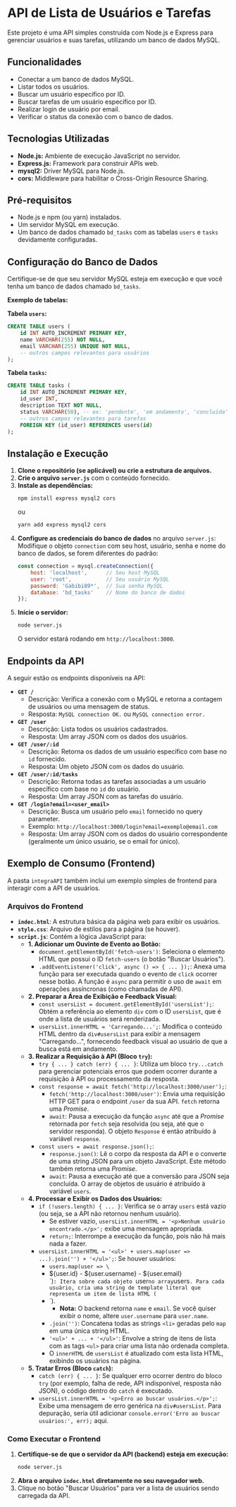 # API de Lista de Usuários e Tarefas

Este projeto é uma API simples construída com Node.js e Express para gerenciar usuários e suas tarefas, utilizando um banco de dados MySQL.

## Funcionalidades

- Conectar a um banco de dados MySQL.
- Listar todos os usuários.
- Buscar um usuário específico por ID.
- Buscar tarefas de um usuário específico por ID.
- Realizar login de usuário por email.
- Verificar o status da conexão com o banco de dados.

## Tecnologias Utilizadas

- **Node.js:** Ambiente de execução JavaScript no servidor.
- **Express.js:** Framework para construir APIs web.
- **mysql2:** Driver MySQL para Node.js.
- **cors:** Middleware para habilitar o Cross-Origin Resource Sharing.

## Pré-requisitos

- Node.js e npm (ou yarn) instalados.
- Um servidor MySQL em execução.
- Um banco de dados chamado `bd_tasks` com as tabelas `users` e `tasks` devidamente configuradas.

## Configuração do Banco de Dados

Certifique-se de que seu servidor MySQL esteja em execução e que você tenha um banco de dados chamado `bd_tasks`.

**Exemplo de tabelas:**

**Tabela `users`:**
```sql
CREATE TABLE users (
    id INT AUTO_INCREMENT PRIMARY KEY,
    name VARCHAR(255) NOT NULL,
    email VARCHAR(255) UNIQUE NOT NULL,
    -- outros campos relevantes para usuários
);
```

**Tabela `tasks`:**
```sql
CREATE TABLE tasks (
    id INT AUTO_INCREMENT PRIMARY KEY,
    id_user INT,
    description TEXT NOT NULL,
    status VARCHAR(50), -- ex: 'pendente', 'em andamento', 'concluída'
    -- outros campos relevantes para tarefas
    FOREIGN KEY (id_user) REFERENCES users(id)
);
```

## Instalação e Execução

1.  **Clone o repositório (se aplicável) ou crie a estrutura de arquivos.**
2.  **Crie o arquivo `server.js`** com o conteúdo fornecido.
3.  **Instale as dependências:**
    ```bash
    npm install express mysql2 cors
    ```
    ou
    ```bash
    yarn add express mysql2 cors
    ```
4.  **Configure as credenciais do banco de dados** no arquivo `server.js`:
    Modifique o objeto `connection` com seu host, usuário, senha e nome do banco de dados, se forem diferentes do padrão:
    ```javascript
    const connection = mysql.createConnection({
        host: 'localhost',      // Seu host MySQL
        user: 'root',           // Seu usuário MySQL
        password: 'Gabibi89*',  // Sua senha MySQL
        database: 'bd_tasks'    // Nome do banco de dados
    });
    ```
5.  **Inicie o servidor:**
    ```bash
    node server.js
    ```
    O servidor estará rodando em `http://localhost:3000`.

## Endpoints da API

A seguir estão os endpoints disponíveis na API:

-   **`GET /`**
    -   Descrição: Verifica a conexão com o MySQL e retorna a contagem de usuários ou uma mensagem de status.
    -   Resposta: `MySQL connection OK.` ou `MySQL connection error.`
-   **`GET /user`**
    -   Descrição: Lista todos os usuários cadastrados.
    -   Resposta: Um array JSON com os dados dos usuários.
-   **`GET /user/:id`**
    -   Descrição: Retorna os dados de um usuário específico com base no `id` fornecido.
    -   Resposta: Um objeto JSON com os dados do usuário.
-   **`GET /user/:id/tasks`**
    -   Descrição: Retorna todas as tarefas associadas a um usuário específico com base no `id` do usuário.
    -   Resposta: Um array JSON com as tarefas do usuário.
-   **`GET /login?email=<user_email>`**
    -   Descrição: Busca um usuário pelo `email` fornecido no query parameter.
    -   Exemplo: `http://localhost:3000/login?email=exemplo@email.com`
    -   Resposta: Um array JSON com os dados do usuário correspondente (geralmente um único usuário, se o email for único).

## Exemplo de Consumo (Frontend)

A pasta `integraAPI` também inclui um exemplo simples de frontend para interagir com a API de usuários.

### Arquivos do Frontend

-   **`indec.html`**: A estrutura básica da página web para exibir os usuários.
-   **`style.css`**: Arquivo de estilos para a página (se houver).
-   **`script.js`**: Contém a lógica JavaScript para:
    -   **1. Adicionar um Ouvinte de Evento ao Botão:**
        -   `document.getElementById('fetch-users')`: Seleciona o elemento HTML que possui o ID `fetch-users` (o botão "Buscar Usuários").
        -   `.addEventListener('click', async () => { ... });`: Anexa uma função para ser executada quando o evento de `click` ocorrer nesse botão. A função é `async` para permitir o uso de `await` em operações assíncronas (como chamadas de API).
    -   **2. Preparar a Área de Exibição e Feedback Visual:**
        -   `const usersList = document.getElementById('usersList');`: Obtém a referência ao elemento `div` com o ID `usersList`, que é onde a lista de usuários será renderizada.
        -   `usersList.innerHTML = 'Carregando...';`: Modifica o conteúdo HTML dentro da `div#usersList` para exibir a mensagem "Carregando...", fornecendo feedback visual ao usuário de que a busca está em andamento.
    -   **3. Realizar a Requisição à API (Bloco `try`):**
        -   `try { ... } catch (err) { ... }`: Utiliza um bloco `try...catch` para gerenciar potenciais erros que podem ocorrer durante a requisição à API ou processamento da resposta.
        -   `const response = await fetch('http://localhost:3000/user');`:
            -   `fetch('http://localhost:3000/user')`: Envia uma requisição HTTP GET para o endpoint `/user` da sua API. `fetch` retorna uma *Promise*.
            -   `await`: Pausa a execução da função `async` até que a *Promise* retornada por `fetch` seja resolvida (ou seja, até que o servidor responda). O objeto `Response` é então atribuído à variável `response`.
        -   `const users = await response.json();`:
            -   `response.json()`: Lê o corpo da resposta da API e o converte de uma string JSON para um objeto JavaScript. Este método também retorna uma *Promise*.
            -   `await`: Pausa a execução até que a conversão para JSON seja concluída. O array de objetos de usuário é atribuído à variável `users`.
    -   **4. Processar e Exibir os Dados dos Usuários:**
        -   `if (!users.length) { ... }`: Verifica se o array `users` está vazio (ou seja, se a API não retornou nenhum usuário).
            -   Se estiver vazio, `usersList.innerHTML = '<p>Nenhum usuário encontrado.</p>';` exibe uma mensagem apropriada.
            -   `return;`: Interrompe a execução da função, pois não há mais nada a fazer.
        -   `usersList.innerHTML = '<ul>' + users.map(user => ...).join('') + '</ul>';`: Se houver usuários:
            -   `users.map(user => \`<li>\${user.id} - \${user.username} - \${user.email}</li>\`)`: Itera sobre cada objeto `user` no array `users`. Para cada usuário, cria uma string de template literal que representa um item de lista HTML (`<li>`).
                -   **Nota:** O backend retorna `name` e `email`. Se você quiser exibir o nome, altere `user.username` para `user.name`.
            -   `.join('')`: Concatena todas as strings `<li>` geradas pelo `map` em uma única string HTML.
            -   `'<ul>' + ... + '</ul>'`: Envolve a string de itens de lista com as tags `<ul>` para criar uma lista não ordenada completa.
            -   O `innerHTML` de `usersList` é atualizado com esta lista HTML, exibindo os usuários na página.
    -   **5. Tratar Erros (Bloco `catch`):**
        -   `catch (err) { ... }`: Se qualquer erro ocorrer dentro do bloco `try` (por exemplo, falha de rede, API indisponível, resposta não JSON), o código dentro do `catch` é executado.
        -   `usersList.innerHTML = '<p>Erro ao buscar usuários.</p>';`: Exibe uma mensagem de erro genérica na `div#usersList`. Para depuração, seria útil adicionar `console.error('Erro ao buscar usuários:', err);` aqui.

### Como Executar o Frontend

1.  **Certifique-se de que o servidor da API (backend) esteja em execução:**
    ```bash
    node server.js
    ```
2.  **Abra o arquivo `indec.html` diretamente no seu navegador web.**
3.  Clique no botão "Buscar Usuários" para ver a lista de usuários sendo carregada da API.

## 
